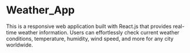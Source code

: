 # Weather_App
This is a responsive web application built with React.js that provides real-time weather information. Users can effortlessly check current weather conditions, temperature, humidity, wind speed, and more for any city worldwide.
